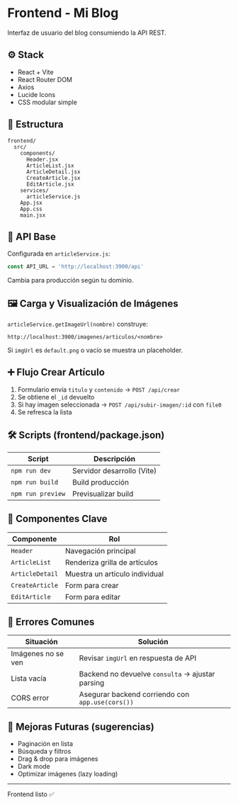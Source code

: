# Frontend - Mi Blog

Interfaz de usuario del blog consumiendo la API REST.

## ⚙️ Stack
- React + Vite
- React Router DOM
- Axios
- Lucide Icons
- CSS modular simple

## 📁 Estructura
```
frontend/
  src/
    components/
      Header.jsx
      ArticleList.jsx
      ArticleDetail.jsx
      CreateArticle.jsx
      EditArticle.jsx
    services/
      articleService.js
    App.jsx
    App.css
    main.jsx
```

## 🔗 API Base
Configurada en `articleService.js`:
```js
const API_URL = 'http://localhost:3900/api'
```
Cambia para producción según tu dominio.

## 🖼️ Carga y Visualización de Imágenes
`articleService.getImageUrl(nombre)` construye:
```
http://localhost:3900/imagenes/articulos/<nombre>
```
Si `imgUrl` es `default.png` o vacío se muestra un placeholder.

## ➕ Flujo Crear Artículo
1. Formulario envía `titulo` y `contenido` → `POST /api/crear`
2. Se obtiene el `_id` devuelto
3. Si hay imagen seleccionada → `POST /api/subir-imagen/:id` con `file0`
4. Se refresca la lista

## 🛠️ Scripts (frontend/package.json)
| Script | Descripción |
|--------|------------|
| `npm run dev` | Servidor desarrollo (Vite) |
| `npm run build` | Build producción |
| `npm run preview` | Previsualizar build |

## 🧩 Componentes Clave
| Componente | Rol |
|------------|-----|
| `Header` | Navegación principal |
| `ArticleList` | Renderiza grilla de artículos |
| `ArticleDetail` | Muestra un artículo individual |
| `CreateArticle` | Form para crear |
| `EditArticle` | Form para editar |

## 🔐 Errores Comunes
| Situación | Solución |
|-----------|----------|
| Imágenes no se ven | Revisar `imgUrl` en respuesta de API |
| Lista vacía | Backend no devuelve `consulta` → ajustar parsing |
| CORS error | Asegurar backend corriendo con `app.use(cors())` |

## 🧪 Mejoras Futuras (sugerencias)
- Paginación en lista
- Búsqueda y filtros
- Drag & drop para imágenes
- Dark mode
- Optimizar imágenes (lazy loading)

---
Frontend listo ✅
